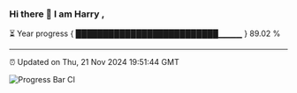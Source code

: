 ### Hi there 👋 I am Harry , 

⏳ Year progress { ██████████████████████████▁▁▁▁ } 89.02 %

---

⏰ Updated on Thu, 21 Nov 2024 19:51:44 GMT

![Progress Bar CI](https://github.com/duykhang68/duykhang68/workflows/Progress%20Bar%20CI/badge.svg)
